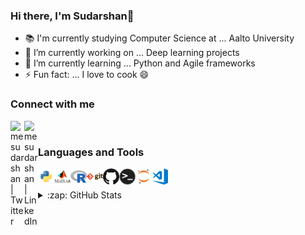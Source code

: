 ### Hi there, I'm Sudarshan👋

- :books: I'm currently studying Computer Science at ... Aalto University
- 🔭 I’m currently working on ... Deep learning projects
- 🌱 I’m currently learning ... Python and Agile frameworks
- ⚡ Fun fact: ... I love to cook 😄 

### Connect with me 

[<img align="left" alt="mesudarshan | Twitter" width="22px" src="https://cdn.jsdelivr.net/npm/simple-icons@v3/icons/twitter.svg" />][twitter]
[<img align="left" alt="mesudarshan | LinkedIn" width="22px" src="https://cdn.jsdelivr.net/npm/simple-icons@v3/icons/linkedin.svg" />][linkedin]

<!-- follow this link -> https://github.com/simple-icons/simple-icons and http://simpleicons.org/.) -> this is how you write comments in markddown too. As you noticed this information is not shown in the readme page. -->
<!-- here is the list -> https://gist.github.com/rxaviers/7360908) -->

<br />

### Languages and Tools

<img align="left" alt="Python" width="26px" src="https://raw.githubusercontent.com/github/explore/80688e429a7d4ef2fca1e82350fe8e3517d3494d/topics/python/python.png" />
<img align="left" alt="Matlab" width="26px" src = "https://raw.githubusercontent.com/github/explore/80688e429a7d4ef2fca1e82350fe8e3517d3494d/topics/matlab/matlab.png" />
<img align="left" alt="R" width="26px" src="https://raw.githubusercontent.com/github/explore/80688e429a7d4ef2fca1e82350fe8e3517d3494d/topics/r/r.png" />
<img align="left" alt="Git" width="26px" src="https://raw.githubusercontent.com/github/explore/80688e429a7d4ef2fca1e82350fe8e3517d3494d/topics/git/git.png" />
<img align="left" alt="GitHub" width="26px" src="https://raw.githubusercontent.com/github/explore/78df643247d429f6cc873026c0622819ad797942/topics/github/github.png" />
<img align="left" alt="Terminal" width="26px" src="https://raw.githubusercontent.com/github/explore/80688e429a7d4ef2fca1e82350fe8e3517d3494d/topics/terminal/terminal.png" />
<img align="left" alt="JupyterNotebook" width="26px" src="https://raw.githubusercontent.com/github/explore/80688e429a7d4ef2fca1e82350fe8e3517d3494d/topics/jupyter-notebook/jupyter-notebook.png" />
<img align="left" alt="Visual Studio Code" width="26px" src="https://raw.githubusercontent.com/github/explore/80688e429a7d4ef2fca1e82350fe8e3517d3494d/topics/visual-studio-code/visual-studio-code.png" />

<br />
<br />

<details>
  <summary>:zap: GitHub Stats</summary>
  <img align="left" alt="mesushan's GitHub Stats" src="https://github-readme-stats.mesushan.vercel.app/api?username=mesushan&show_icons=true&hide=contribs&hide_border=true" />

</details>
<!-- for details about the github stats -> https://github.com/anuraghazra/github-readme-stats -->
<!-- youtube tutorial to make github profile readme perfect -> https://www.youtube.com/watch?v=n6d4KHSKqGk&t=47s&ab_channel=codeSTACKr)

[twitter]: https://twitter.com/mesudarshan
[linkedin]: https://linkedin.com/in/sudarshan-koirala
